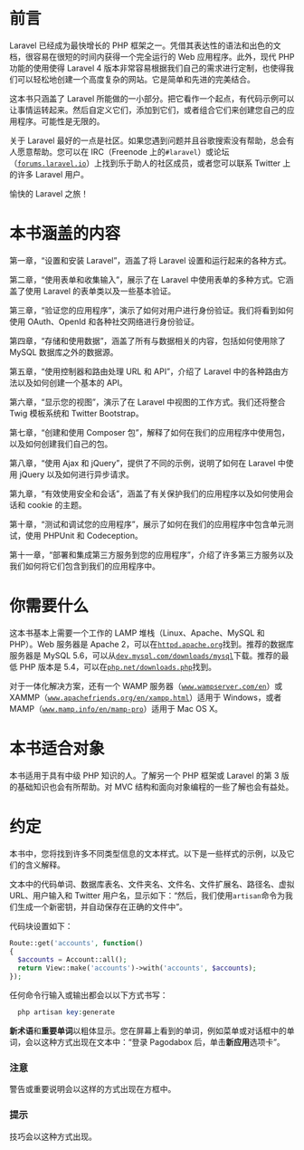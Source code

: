 # 前言

Laravel 已经成为最快增长的 PHP 框架之一。凭借其表达性的语法和出色的文档，很容易在很短的时间内获得一个完全运行的 Web 应用程序。此外，现代 PHP 功能的使用使得 Laravel 4 版本非常容易根据我们自己的需求进行定制，也使得我们可以轻松地创建一个高度复杂的网站。它是简单和先进的完美结合。

这本书只涵盖了 Laravel 所能做的一小部分。把它看作一个起点，有代码示例可以让事情运转起来。然后自定义它们，添加到它们，或者组合它们来创建您自己的应用程序。可能性是无限的。

关于 Laravel 最好的一点是社区。如果您遇到问题并且谷歌搜索没有帮助，总会有人愿意帮助。您可以在 IRC（Freenode 上的`#laravel`）或论坛（[`forums.laravel.io`](http://forums.laravel.io)）上找到乐于助人的社区成员，或者您可以联系 Twitter 上的许多 Laravel 用户。

愉快的 Laravel 之旅！

# 本书涵盖的内容

第一章，“设置和安装 Laravel”，涵盖了将 Laravel 设置和运行起来的各种方式。

第二章，“使用表单和收集输入”，展示了在 Laravel 中使用表单的多种方式。它涵盖了使用 Laravel 的表单类以及一些基本验证。

第三章，“验证您的应用程序”，演示了如何对用户进行身份验证。我们将看到如何使用 OAuth、OpenId 和各种社交网络进行身份验证。

第四章，“存储和使用数据”，涵盖了所有与数据相关的内容，包括如何使用除了 MySQL 数据库之外的数据源。

第五章，“使用控制器和路由处理 URL 和 API”，介绍了 Laravel 中的各种路由方法以及如何创建一个基本的 API。

第六章，“显示您的视图”，演示了在 Laravel 中视图的工作方式。我们还将整合 Twig 模板系统和 Twitter Bootstrap。

第七章，“创建和使用 Composer 包”，解释了如何在我们的应用程序中使用包，以及如何创建我们自己的包。

第八章，“使用 Ajax 和 jQuery”，提供了不同的示例，说明了如何在 Laravel 中使用 jQuery 以及如何进行异步请求。

第九章，“有效使用安全和会话”，涵盖了有关保护我们的应用程序以及如何使用会话和 cookie 的主题。

第十章，“测试和调试您的应用程序”，展示了如何在我们的应用程序中包含单元测试，使用 PHPUnit 和 Codeception。

第十一章，“部署和集成第三方服务到您的应用程序”，介绍了许多第三方服务以及我们如何将它们包含到我们的应用程序中。

# 你需要什么

这本书基本上需要一个工作的 LAMP 堆栈（Linux、Apache、MySQL 和 PHP）。Web 服务器是 Apache 2，可以在[`httpd.apache.org`](http://httpd.apache.org)找到。推荐的数据库服务器是 MySQL 5.6，可以从[`dev.mysql.com/downloads/mysql`](http://dev.mysql.com/downloads/mysql)下载。推荐的最低 PHP 版本是 5.4，可以在[`php.net/downloads.php`](http://php.net/downloads.php)找到。

对于一体化解决方案，还有一个 WAMP 服务器（[`www.wampserver.com/en`](http://www.wampserver.com/en)）或 XAMMP（[`www.apachefriends.org/en/xampp.html`](http://www.apachefriends.org/en/xampp.html)）适用于 Windows，或者 MAMP（[`www.mamp.info/en/mamp-pro`](http://www.mamp.info/en/mamp-pro)）适用于 Mac OS X。

# 本书适合对象

本书适用于具有中级 PHP 知识的人。了解另一个 PHP 框架或 Laravel 的第 3 版的基础知识也会有所帮助。对 MVC 结构和面向对象编程的一些了解也会有益处。

# 约定

本书中，您将找到许多不同类型信息的文本样式。以下是一些样式的示例，以及它们的含义解释。

文本中的代码单词、数据库表名、文件夹名、文件名、文件扩展名、路径名、虚拟 URL、用户输入和 Twitter 用户名，显示如下：“然后，我们使用`artisan`命令为我们生成一个新密钥，并自动保存在正确的文件中”。

代码块设置如下：

```php
Route::get('accounts', function()
{
  $accounts = Account::all();
  return View::make('accounts')->with('accounts', $accounts);
});
```

任何命令行输入或输出都会以以下方式书写：

```php
  php artisan key:generate
```

**新术语**和**重要单词**以粗体显示。您在屏幕上看到的单词，例如菜单或对话框中的单词，会以这种方式出现在文本中：“登录 Pagodabox 后，单击**新应用**选项卡”。

### 注意

警告或重要说明会以这样的方式出现在方框中。

### 提示

技巧会以这种方式出现。
